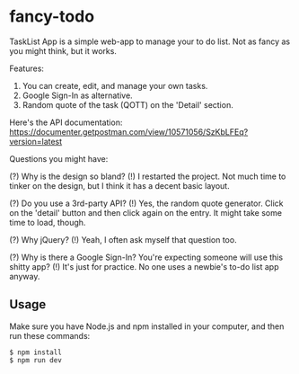 # fancy-todo

TaskList App is a simple web-app to manage your to do list. Not as fancy as you might think, but it works.

Features:

1. You can create, edit, and manage your own tasks.
2. Google Sign-In as alternative.
3. Random quote of the task (QOTT) on the 'Detail' section.


Here's the API documentation: https://documenter.getpostman.com/view/10571056/SzKbLFEq?version=latest


Questions you might have:

(?) Why is the design so bland?
(!) I restarted the project. Not much time to tinker on the design, but I think it has a decent basic layout.

(?) Do you use a 3rd-party API?
(!) Yes, the random quote generator. Click on the 'detail' button and then click again on the entry. It might take some time to load, though.

(?) Why jQuery?
(!) Yeah, I often ask myself that question too.

(?) Why is there a Google Sign-In? You're expecting someone will use this shitty app?
(!) It's just for practice. No one uses a newbie's to-do list app anyway.


## Usage

Make sure you have Node.js and npm installed in your computer, and then run these commands:

```
$ npm install
$ npm run dev
```

## 
